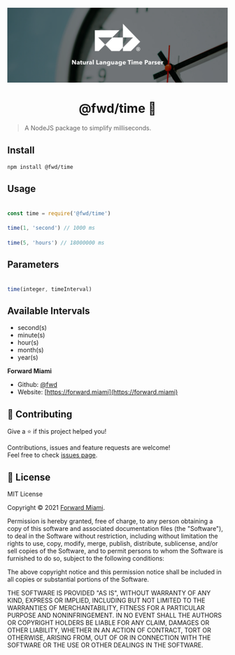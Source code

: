 ![Cover](https://raw.githubusercontent.com/fwd/time/master/.github/cover.png)

<h1 align="center">@fwd/time 💾</h1>

> A NodeJS package to simplify milliseconds.

## Install

```sh
npm install @fwd/time
```

## Usage

```js

const time = require('@fwd/time')

time(1, 'second') // 1000 ms

time(5, 'hours') // 18000000 ms

```

## Parameters

```js

time(integer, timeInterval)

````

## Available Intervals

- second(s)
- minute(s)
- hour(s)
- month(s)
- year(s)

**Forward Miami**

* Github: [@fwd](https://github.com/fwd)
* Website: [https://forward.miami](https://forward.miami)

## 🤝 Contributing

Give a ⭐️ if this project helped you!

Contributions, issues and feature requests are welcome! <br />Feel free to check [issues page](https://github.com/fwd/time/issues).

## 📝 License

MIT License

Copyright © 2021 [Forward Miami](https://forward.miami).

Permission is hereby granted, free of charge, to any person obtaining a copy
of this software and associated documentation files (the "Software"), to deal
in the Software without restriction, including without limitation the rights
to use, copy, modify, merge, publish, distribute, sublicense, and/or sell
copies of the Software, and to permit persons to whom the Software is
furnished to do so, subject to the following conditions:

The above copyright notice and this permission notice shall be included in all
copies or substantial portions of the Software.

THE SOFTWARE IS PROVIDED "AS IS", WITHOUT WARRANTY OF ANY KIND, EXPRESS OR
IMPLIED, INCLUDING BUT NOT LIMITED TO THE WARRANTIES OF MERCHANTABILITY,
FITNESS FOR A PARTICULAR PURPOSE AND NONINFRINGEMENT. IN NO EVENT SHALL THE
AUTHORS OR COPYRIGHT HOLDERS BE LIABLE FOR ANY CLAIM, DAMAGES OR OTHER
LIABILITY, WHETHER IN AN ACTION OF CONTRACT, TORT OR OTHERWISE, ARISING FROM,
OUT OF OR IN CONNECTION WITH THE SOFTWARE OR THE USE OR OTHER DEALINGS IN THE
SOFTWARE.

